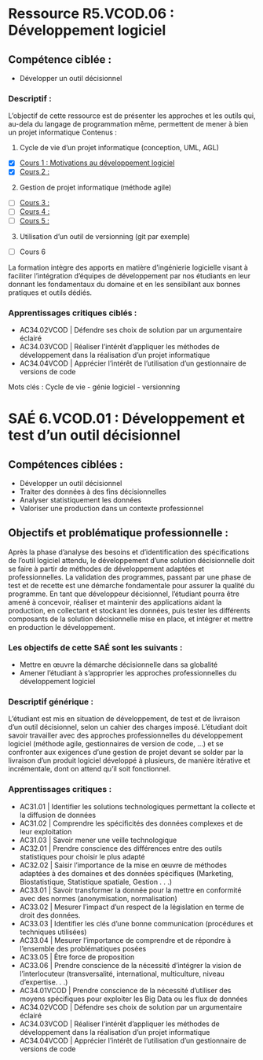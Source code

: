 # Ressource R5.VCOD.06 : Développement logiciel

## Compétence ciblée :
- Développer un outil décisionnel

### Descriptif :
L’objectif de cette ressource est de présenter les approches et les outils qui, au-dela du langage de programmation même,
permettent de mener à bien un projet informatique
Contenus :
1. Cycle de vie d’un projet informatique (conception, UML, AGL)
- [x] [Cours 1 : Motivations au développement logiciel](https://denis-migdal.github.io/Cours/dist/dev/pages/R5-06-VCOD/CM/CM1/)
- [x] [Cours 2 : ]()

2. Gestion de projet informatique (méthode agile)
- [ ] [Cours 3 : ](/R5-VCOD-06/Cours_3/cm.html)
- [ ] [Cours 4 : ](/R5-VCOD-06/Cours_4/cm.html)
- [ ] [Cours 5 : ](/R5-VCOD-06/Cours_5/cm.html)

3. Utilisation d’un outil de versionning (git par exemple)
- [ ] Cours 6

La formation intègre des apports en matière d’ingénierie logicielle visant à faciliter l’intégration d’équipes de développement par
nos étudiants en leur donnant les fondamentaux du domaine et en les sensibilant aux bonnes pratiques et outils dédiés.

### Apprentissages critiques ciblés :
- AC34.02VCOD | Défendre ses choix de solution par un argumentaire éclairé
- AC34.03VCOD | Réaliser l’intérêt d’appliquer les méthodes de développement dans la réalisation d’un projet informatique
- AC34.04VCOD | Apprécier l’intérêt de l’utilisation d’un gestionnaire de versions de code

Mots clés :
Cycle de vie - génie logiciel - versionning

# SAÉ 6.VCOD.01 : Développement et test d’un outil décisionnel

## Compétences ciblées :
- Développer un outil décisionnel
- Traiter des données à des fins décisionnelles
- Analyser statistiquement les données
- Valoriser une production dans un contexte professionnel

## Objectifs et problématique professionnelle :

Après la phase d’analyse des besoins et d’identification des spécifications de l’outil logiciel attendu, le développement d’une
solution décisionnelle doit se faire à partir de méthodes de développement adaptées et professionnelles. La validation des programmes, passant par une phase de test et de recette est une démarche fondamentale pour assurer la qualité du programme.
En tant que développeur décisionnel, l’étudiant pourra être amené à concevoir, réaliser et maintenir des applications aidant la
production, en collectant et stockant les données, puis tester les différents composants de la solution décisionnelle mise en
place, et intégrer et mettre en production le développement.

### Les objectifs de cette SAÉ sont les suivants :
- Mettre en œuvre la démarche décisionnelle dans sa globalité
- Amener l’étudiant à s’approprier les approches professionnelles du développement logiciel

### Descriptif générique :
L’étudiant est mis en situation de développement, de test et de livraison d’un outil décisionnel, selon un cahier des charges
imposé. L’étudiant doit savoir travailler avec des approches professionnelles du développement logiciel (méthode agile, gestionnaires de version de code, ...) et se confronter aux exigences d’une gestion de projet devant se solder par la livraison d’un
produit logiciel développé à plusieurs, de manière itérative et incrémentale, dont on attend qu’il soit fonctionnel.

### Apprentissages critiques :
- AC31.01 | Identifier les solutions technologiques permettant la collecte et la diffusion de données
- AC31.02 | Comprendre les spécificités des données complexes et de leur exploitation
- AC31.03 | Savoir mener une veille technologique
- AC32.01 | Prendre conscience des différences entre des outils statistiques pour choisir le plus adapté
- AC32.02 | Saisir l’importance de la mise en œuvre de méthodes adaptées à des domaines et des données spécifiques (Marketing, Biostatistique, Statistique spatiale, Gestion . . .)
- AC33.01 | Savoir transformer la donnée pour la mettre en conformité avec des normes (anonymisation, normalisation)
- AC33.02 | Mesurer l’impact d’un respect de la législation en terme de droit des données.
- AC33.03 | Identifier les clés d’une bonne communication (procédures et techniques utilisées)
- AC33.04 | Mesurer l’importance de comprendre et de répondre à l’ensemble des problématiques posées
- AC33.05 | Être force de proposition
- AC33.06 | Prendre conscience de la nécessité d’intégrer la vision de l’interlocuteur (transversalité, international, multiculture, niveau d’expertise. . .)
- AC34.01VCOD | Prendre conscience de la nécessité d’utiliser des moyens spécifiques pour exploiter les Big Data ou les flux de données
- AC34.02VCOD | Défendre ses choix de solution par un argumentaire éclairé
- AC34.03VCOD | Réaliser l’intérêt d’appliquer les méthodes de développement dans la réalisation d’un projet informatique
- AC34.04VCOD | Apprécier l’intérêt de l’utilisation d’un gestionnaire de versions de code

